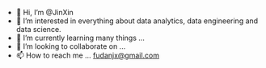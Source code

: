 - 👋 Hi, I’m @JinXin
- 👀 I’m interested in everything about data analytics, data engineering and data science.
- 🌱 I’m currently learning many things ...
- 💞️ I’m looking to collaborate on ...
- 📫 How to reach me ... fudanjx@gmail.com

<!---
fudanjx/fudanjx is a ✨ special ✨ repository because its `README.md` (this file) appears on your GitHub profile.
You can click the Preview link to take a look at your changes.
--->
